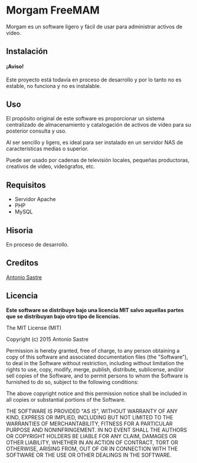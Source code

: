 # Morgam FreeMAM

Morgam es un software ligero y fácil de usar para administrar activos de vídeo.

## Instalación

#### ¡Aviso!

Este proyecto está todavía en proceso de desarrollo y por lo tanto no es estable, no funciona y no es instalable.

## Uso

El propósito original de este software es proporcionar un sistema centralizado de almacenamiento y catalogación de activos de vídeo para su posterior consulta y uso.

Al ser sencillo y ligero, es ideal para ser instalado en un servidor NAS de características medias o superior.

Puede ser usado por cadenas de televisión locales, pequeñas productoras, creativos de vídeo, videógrafos, etc.

## Requisitos

* Servidor Apache
* PHP
* MySQL

## Hisoria

En proceso de desarrollo.

## Creditos

[Antonio Sastre](mailto:github@sastre.es)

## Licencia

**Este software se distribuye bajo una licencia MIT salvo aquellas partes que se distribuyan bajo otro tipo de licencias.**

The MIT License (MIT)

Copyright (c) 2015 Antonio Sastre

Permission is hereby granted, free of charge, to any person obtaining a copy of this software and associated documentation files (the "Software"), to deal in the Software without restriction, including without limitation the rights to use, copy, modify, merge, publish, distribute, sublicense, and/or sell copies of the Software, and to permit persons to whom the Software is furnished to do so, subject to the following conditions:

The above copyright notice and this permission notice shall be included in all copies or substantial portions of the Software.

THE SOFTWARE IS PROVIDED "AS IS", WITHOUT WARRANTY OF ANY KIND, EXPRESS OR IMPLIED, INCLUDING BUT NOT LIMITED TO THE WARRANTIES OF MERCHANTABILITY, FITNESS FOR A PARTICULAR PURPOSE AND NONINFRINGEMENT. IN NO EVENT SHALL THE AUTHORS OR COPYRIGHT HOLDERS BE LIABLE FOR ANY CLAIM, DAMAGES OR OTHER LIABILITY, WHETHER IN AN ACTION OF CONTRACT, TORT OR OTHERWISE, ARISING FROM, OUT OF OR IN CONNECTION WITH THE SOFTWARE OR THE USE OR OTHER DEALINGS IN THE SOFTWARE.